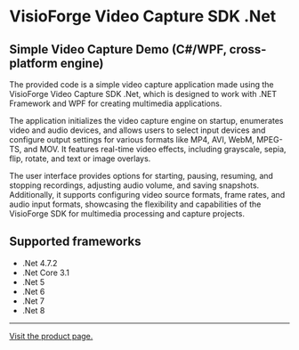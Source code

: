 ﻿# VisioForge Video Capture SDK .Net

## Simple Video Capture Demo (C#/WPF, cross-platform engine)

The provided code is a simple video capture application made using the VisioForge Video Capture SDK .Net, which is designed to work with .NET Framework and WPF for creating multimedia applications.

The application initializes the video capture engine on startup, enumerates video and audio devices, and allows users to select input devices and configure output settings for various formats like MP4, AVI, WebM, MPEG-TS, and MOV. It features real-time video effects, including grayscale, sepia, flip, rotate, and text or image overlays.

The user interface provides options for starting, pausing, resuming, and stopping recordings, adjusting audio volume, and saving snapshots. Additionally, it supports configuring video source formats, frame rates, and audio input formats, showcasing the flexibility and capabilities of the VisioForge SDK for multimedia processing and capture projects.

## Supported frameworks

* .Net 4.7.2
* .Net Core 3.1
* .Net 5
* .Net 6
* .Net 7
* .Net 8

---

[Visit the product page.](https://www.visioforge.com/video-capture-sdk-net)
